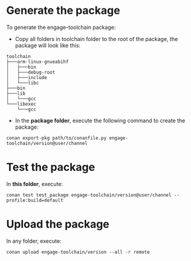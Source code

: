 # Generate the package

To generate the engage-toolchain package:

* Copy all folders in toolchain folder to the root of the package, the package will look like this:

```
toolchain
├───arm-linux-gnueabihf
│   ├───bin
│   ├───debug-root
│   ├───include
│   └───libc
├───bin
├───lib
│   └───gcc
└───libexec
    └───gcc
```

* In the **package folder**, execute the following command to create the package:

```
conan export-pkg path/to/conanfile.py engage-toolchain/version@user/channel
```

# Test the package

In **this folder**, execute:

```
conan test test_package engage-toolchain/version@user/channel --profile:build=default
```

# Upload the package

In any folder, execute:

```
conan upload engage-toolchain/version --all -r remote
```
